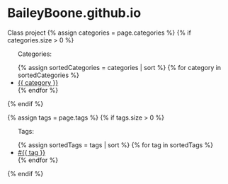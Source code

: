 # BaileyBoone.github.io
Class project
{% assign categories = page.categories %}
{% if categories.size > 0 %}
<div class="after-post-cats">
    <ul class="tags mb-4">
        <p>Categories:</p>
        {% assign sortedCategories = categories | sort %}
        {% for category in sortedCategories %}
        <li>
            <a class="smoothscroll" href="{{site.baseurl}}/categories#{{ category | replace: " "," -" }}">{{
                category }}</a>
        </li>
        {% endfor %}
    </ul>
</div>
{% endif %}

{% assign tags = page.tags %}
{% if tags.size > 0 %}
<div class="after-post-tags">
    <ul class="tags">
        <p>Tags:</p>
        {% assign sortedTags = tags | sort %}
        {% for tag in sortedTags %}
        <li>
            <a class="smoothscroll" href="{{site.baseurl}}/tags#{{ tag | replace: " "," -" }}">#{{ tag
                }}</a>
        </li>
        {% endfor %}
    </ul>
</div>
{% endif %}
